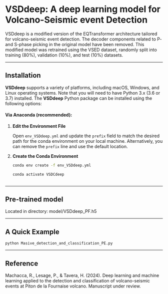 # VSDdeep: A deep learning model for Volcano-Seismic event Detection


VSDdeep is a modified version of the EQTransformer architecture tailored for volcano-seismic event detection. The decoder components related to P- and S-phase picking in the original model have been removed. This modified model was retrained using the VSED dataset, randomly split into training (80%), validation (10%), and test (10%) datasets.

-----------------
## Installation

**VSDdeep** supports a variety of platforms, including macOS, Windows, and Linux operating systems. Note that you will need to have Python 3.x (3.6 or 3.7) installed. The **VSDdeep** Python package can be installed using the following options:

#### Via Anaconda (recommended):

1. **Edit the Environment File**

   Open `env_VSDdeep.yml` and update the `prefix` field to match the desired path for the conda environment on your local machine. Alternatively, you can remove the `prefix` line and use the default location.

2. **Create the Conda Environment**

   ```bash
   conda env create -f env_VSDdeep.yml
   
   conda activate VSDCdeep 
    
-------------

## Pre-trained model
Located in directory: model/VSDdeep_PF.h5

-------------

## A Quick Example


    python Masive_detection_and_classification_PE.py


-------------
## Reference

Machacca, R., Lesage, P., & Tavera, H. (2024). Deep learning and machine learning applied to the detection and classification of volcano-seismic events at Piton de la Fournaise volcano. Manuscript under review.
